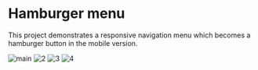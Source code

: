 # Hamburger menu

This project demonstrates a responsive navigation menu which becomes a hamburger button in the
mobile version.

![main](https://user-images.githubusercontent.com/78755964/192165118-d3b8b7be-5087-4c5e-b823-7bf398454c69.PNG)
![2](https://user-images.githubusercontent.com/78755964/192165122-119d2143-1fee-4bb4-9d41-f02b81cd0586.PNG)
![3](https://user-images.githubusercontent.com/78755964/192165124-17b5d4fa-8006-423b-84f6-1b712d4e1bc5.PNG)
![4](https://user-images.githubusercontent.com/78755964/192165126-e25eea61-fd0e-4202-b003-4e5346523531.PNG)

